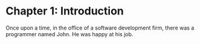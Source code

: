 # Chapter 1: Introduction
Once upon a time, in the office of a software development firm, there was a programmer named John. He was happy at his job.
